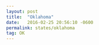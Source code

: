 ```yaml
---
layout: post
title:  "Oklahoma"
date:   2016-02-25 20:56:10 -0600
permalink: states/oklahoma
tag: OK
---
```

